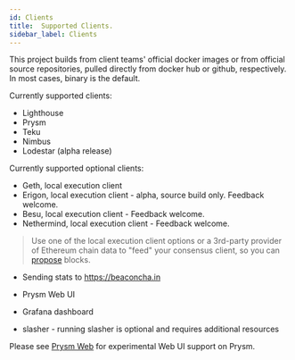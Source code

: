 ```yaml
---
id: Clients
title:  Supported Clients.
sidebar_label: Clients
---
```


This project builds from client teams' official docker images or from official source repositories, pulled
directly from docker hub or github, respectively. In most cases, binary is the default.

Currently supported clients:
- Lighthouse
- Prysm
- Teku
- Nimbus
- Lodestar (alpha release)

Currently supported optional clients:
- Geth, local execution client
- Erigon, local execution client - alpha, source build only. Feedback welcome.
- Besu, local execution client - Feedback welcome.
- Nethermind, local execution client - Feedback welcome.

> Use one of the local execution client options or a 3rd-party provider of Ethereum chain data to "feed"
> your consensus client, so you can [propose](https://ethos.dev/beacon-chain/) blocks.

- Sending stats to https://beaconcha.in
- Prysm Web UI
- Grafana dashboard

- slasher - running slasher is optional and requires additional resources

Please see [Prysm Web](../Usage/PrysmWeb.md) for experimental Web UI support on Prysm.
